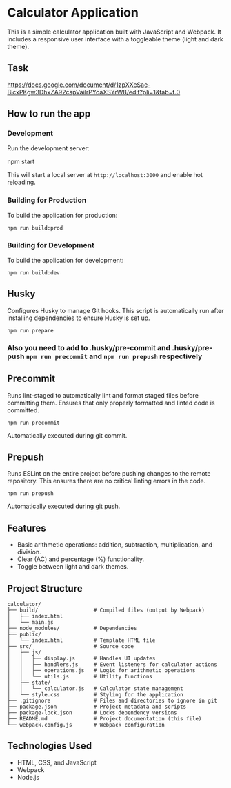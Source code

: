 # Calculator Application

This is a simple calculator application built with JavaScript and Webpack. It includes a responsive user interface with a toggleable theme (light and dark theme).

## Task

https://docs.google.com/document/d/1zpXXeSae-BlcxPKgw3DhxZA92cspVailrPYoaXSYrW8/edit?pli=1&tab=t.0

## How to run the app

### Development

Run the development server:

npm start

This will start a local server at `http://localhost:3000` and enable hot reloading.

### Building for Production

To build the application for production:
```
npm run build:prod
```
### Building for Development

To build the application for development:
```
npm run build:dev
```
## Husky

Configures Husky to manage Git hooks. This script is automatically run after installing dependencies to ensure Husky is set up.
```
npm run prepare
```
### Also you need to add to .husky/pre-commit and .husky/pre-push `npm run precommit` and `npm run prepush` respectively

## Precommit

Runs lint-staged to automatically lint and format staged files before committing them. Ensures that only properly formatted and linted code is committed.
```
npm run precommit
```
Automatically executed during git commit.

## Prepush 

Runs ESLint on the entire project before pushing changes to the remote repository. This ensures there are no critical linting errors in the code.

```
npm run prepush
```
Automatically executed during git push.

## Features

- Basic arithmetic operations: addition, subtraction, multiplication, and division.
- Clear (AC) and percentage (%) functionality.
- Toggle between light and dark themes.

## Project Structure

```
calculator/
├── build/                  # Compiled files (output by Webpack)
│   ├── index.html
│   └── main.js
├── node_modules/           # Dependencies
├── public/
│   └── index.html          # Template HTML file
├── src/                    # Source code
│   ├── js/
│   │   ├── display.js      # Handles UI updates
│   │   ├── handlers.js     # Event listeners for calculator actions
│   │   ├── operations.js   # Logic for arithmetic operations
│   │   └── utils.js        # Utility functions
│   ├── state/
│   │   └── calculator.js   # Calculator state management
│   └── style.css           # Styling for the application
├── .gitignore              # Files and directories to ignore in git
├── package.json            # Project metadata and scripts
├── package-lock.json       # Locks dependency versions
├── README.md               # Project documentation (this file)
└── webpack.config.js       # Webpack configuration
```

## Technologies Used

- HTML, CSS, and JavaScript
- Webpack
- Node.js
